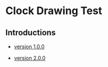 # Clock Drawing Test

## Introductions

- [version 1.0.0](version_1.0.0/README.md)

- [version 2.0.0](version_2.0.0/README.md)
